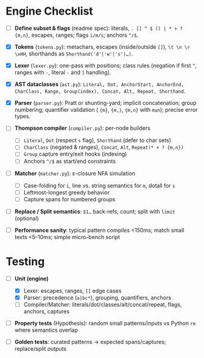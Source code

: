 # Engine Checklist

* [ ] **Define subset & flags** (readme spec): literals, `. [] ^ $ () | * + ? {m,n}`, escapes, ranges; flags `i/m/s`;
  anchors `^/$`.
* [x] **Tokens** (`tokens.py`): metachars, escapes (inside/outside `[]`), `\t \n \r \xHH`, shorthands as
  `Shorthand('d'|'w'|'s'|…)`.
* [x] **Lexer** (`lexer.py`): one-pass with positions; class rules (negation if first `^`, ranges with `-`, literal `-`
  and `]` handling).
* [x] **AST dataclasses** (`ast.py`):
  `Literal, Dot, AnchorStart, AnchorEnd, CharClass, Range, Group(index), Concat, Alt, Repeat, Shorthand`.
* [x] **Parser** (`parser.py`): Pratt or shunting-yard; implicit concatenation; group numbering; quantifier validation (
  `{m}`, `{m,}`, `{m,n}` with `m≤n`); precise error types.
* [ ] **Thompson compiler** (`compiler.py`): per-node builders

    * [ ] `Literal`, `Dot` (respect `s` flag), `Shorthand` (defer to char sets)
    * [ ] `CharClass` (negated & ranges), `Concat`, `Alt`, `Repeat(* + ? {m,n})`
    * [ ] `Group` capture entry/exit hooks (indexing)
    * [ ] Anchors `^/$` as start/end constraints
* [ ] **Matcher** (`matcher.py`): ε-closure NFA simulation

    * [ ] Case-folding for `i`, line vs. string semantics for `m`, dotall for `s`
    * [ ] Leftmost-longest greedy behavior
    * [ ] Capture spans for numbered groups
* [ ] **Replace / Split semantics**: `$1…` back-refs; count; split with `limit` (optional)
* [ ] **Performance sanity**: typical pattern compiles <150ms; match small texts <5–10ms; simple micro-bench script

# Testing

* [ ] **Unit (engine)**

    * [x] Lexer: escapes, ranges, `[]` edge cases
    * [x] Parser: precedence (`a|bc*`), grouping, quantifiers, anchors
    * [ ] Compiler/Matcher: literals/dot/classes/alt/concat/repeat, flags, anchors, captures
* [ ] **Property tests** (Hypothesis): random small patterns/inputs vs Python `re` where semantics overlap
* [ ] **Golden tests**: curated patterns → expected spans/captures; replace/split outputs
